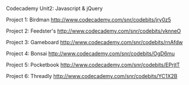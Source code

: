 Codecademy Unit2: Javascript & jQuery

Project 1: Birdman
http://www.codecademy.com/snr/codebits/jry0z5

Project 2: Feedster's
http://www.codecademy.com/snr/codebits/vknneO

Project 3: Gameboard
http://www.codecademy.com/snr/codebits/rnAfdw

Project 4: Bonsai
http://www.codecademy.com/snr/codebits/OgD6mu

Project 5: Pocketbook
http://www.codecademy.com/snr/codebits/EPrjtT

Project 6: Threadly
http://www.codecademy.com/snr/codebits/YC1X2B
